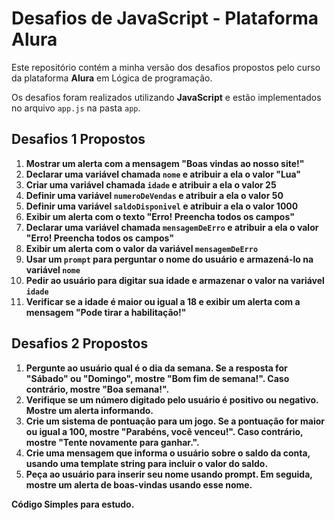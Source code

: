 # Desafios de JavaScript - Plataforma Alura

Este repositório contém a minha versão dos desafios propostos pelo curso da plataforma **Alura** em Lógica de programação.

Os desafios foram realizados utilizando **JavaScript** e estão implementados no arquivo `app.js` na pasta `app`.

## Desafios 1 Propostos

1. **Mostrar um alerta com a mensagem "Boas vindas ao nosso site!"**
2. **Declarar uma variável chamada `nome` e atribuir a ela o valor "Lua"**   
3. **Criar uma variável chamada `idade` e atribuir a ela o valor 25**  
4. **Definir uma variável `numeroDeVendas` e atribuir a ela o valor 50**
5. **Definir uma variável `saldoDisponivel` e atribuir a ela o valor 1000**
6. **Exibir um alerta com o texto "Erro! Preencha todos os campos"**
7. **Declarar uma variável chamada `mensagemDeErro` e atribuir a ela o valor "Erro! Preencha todos os campos"**
8. **Exibir um alerta com o valor da variável `mensagemDeErro`**
9. **Usar um `prompt` para perguntar o nome do usuário e armazená-lo na variável `nome`**
10. **Pedir ao usuário para digitar sua idade e armazenar o valor na variável `idade`**
11. **Verificar se a idade é maior ou igual a 18 e exibir um alerta com a mensagem "Pode tirar a habilitação!"**

## Desafios 2 Propostos
1. **Pergunte ao usuário qual é o dia da semana. Se a resposta for "Sábado" ou "Domingo", mostre "Bom fim de semana!". Caso contrário, mostre "Boa semana!".**
2. **Verifique se um número digitado pelo usuário é positivo ou negativo. Mostre um alerta informando.**
3. **Crie um sistema de pontuação para um jogo. Se a pontuação for maior ou igual a 100, mostre "Parabéns, você venceu!". Caso contrário, mostre "Tente novamente para ganhar.".**
4. **Crie uma mensagem que informa o usuário sobre o saldo da conta, usando uma template string para incluir o valor do saldo.**
5. **Peça ao usuário para inserir seu nome usando prompt. Em seguida, mostre um alerta de boas-vindas usando esse nome.**
   
**Código Simples para estudo.**
